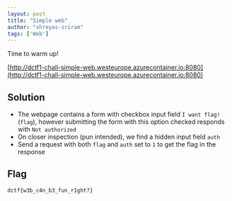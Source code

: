 ```yaml
---
layout: post
title: "Simple web"
author: "shreyas-sriram"
tags: ['Web']
---
```


Time to warm up!

[http://dctf1-chall-simple-web.westeurope.azurecontainer.io:8080](http://dctf1-chall-simple-web.westeurope.azurecontainer.io:8080)

## Solution
- The webpage contains a form with checkbox input field `I want flag!` (`flag`), however submitting the form with this option checked responds with `Not authorized`
- On closer inspection (pun intended), we find a hidden input field `auth`
- Send a request with both `flag` and `auth` set to `1` to get the flag in the response

## Flag
```
dctf{w3b_c4n_b3_fun_r1ght?}
```
